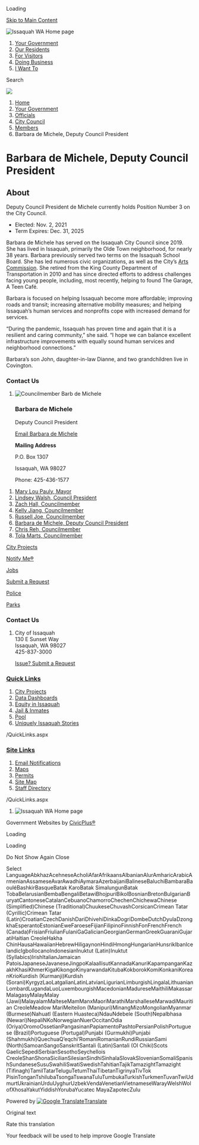 Loading

[Skip to Main Content](https://www.issaquahwa.gov/3138/Barbara-de-Michele-Deputy-Council-Presid/)

![Issaquah WA Home page](https://www.issaquahwa.gov/ImageRepository/Document?documentID=9659)

1. [Your Government](https://www.issaquahwa.gov/27/Your-Government)
2. [Our Residents](https://www.issaquahwa.gov/8/Our-Residents)
3. [For Visitors](https://www.issaquahwa.gov/31/For-Visitors)
4. [Doing Business](https://www.issaquahwa.gov/35/Doing-Business)
5. [I Want To](https://www.issaquahwa.gov/9/I-Want-To)

Search

![](https://www.issaquahwa.gov/ImageRepository/Document?documentID=9959)

1. [Home](https://www.issaquahwa.gov)
2. [Your Government](https://www.issaquahwa.gov/27/Your-Government)
3. [Officials](https://www.issaquahwa.gov/314/Officials)
4. [City Council](https://www.issaquahwa.gov/316/City-Council)
5. [Members](https://www.issaquahwa.gov/527/Members)
6. Barbara de Michele, Deputy Council President

# Barbara de Michele, Deputy Council President

## About

Deputy Council President de Michele currently holds Position Number 3 on the City Council.

- Elected: Nov. 2, 2021
- Term Expires: Dec. 31, 2025

Barbara de Michele has served on the Issaquah City Council since 2019. She has lived in Issaquah, primarily the Olde Town neighborhood, for nearly 38 years. Barbara previously served two terms on the Issaquah School Board. She has led numerous civic organizations, as well as the City’s [Arts Commission](https://wa-issaquah2.civicplus.com/496/Arts). She retired from the King County Department of Transportation in 2010 and has since directed efforts to address challenges facing young people, including, most recently, helping to found The Garage, A Teen Café.

Barbara is focused on helping Issaquah become more affordable; improving roads and transit; increasing alternative mobility measures; and helping Issaquah’s human services and nonprofits cope with increased demand for services. 

“During the pandemic, Issaquah has proven time and again that it is a resilient and caring community,” she said. “I hope we can balance excellent infrastructure improvements with equally sound human services and neighborhood connections.” 

Barbara’s son John, daughter-in-law Dianne, and two grandchildren live in Covington.    

### Contact Us

1. ![Councilmember Barb de Michele](https://www.issaquahwa.gov/ImageRepository/Document?documentId=8670 "Barbara de Michele")
   
   ### Barbara de Michele
   
   Deputy Council President
   
   [Email Barbara de Michele](mailto:barbd@issaquahwa.gov)
   
   **Mailing Address**
   
   P.O. Box 1307
   
   Issaquah, WA 98027
   
   Phone: 425-436-1577

<!--THE END-->

1. [Mary Lou Pauly, Mayor](https://www.issaquahwa.gov/528/Mary-Lou-Pauly-Mayor)
2. [Lindsey Walsh, Council President](https://www.issaquahwa.gov/531/Lindsey-Walsh-Council-President)
3. [Zach Hall, Councilmember](https://www.issaquahwa.gov/3183/Zach-Hall-Councilmember)
4. [Kelly Jiang, Councilmember](https://www.issaquahwa.gov/3556/Kelly-Jiang-Councilmember)
5. [Russell Joe, Councilmember](https://www.issaquahwa.gov/3322/Russell-Joe-Councilmember)
6. [Barbara de Michele, Deputy Council President](https://www.issaquahwa.gov/3138/Barbara-de-Michele-Deputy-Council-Presid)
7. [Chris Reh, Councilmember](https://www.issaquahwa.gov/532/Chris-Reh-Councilmember)
8. [Tola Marts, Councilmember](https://www.issaquahwa.gov/534/Tola-Marts-Councilmember)

[City Projects](https://www.issaquahwa.gov/90/City-Projects)

[Notify Me®](https://www.issaquahwa.gov/list.aspx)

[Jobs](https://www.governmentjobs.com/careers/issaquahwa)

[Submit a Request](https://www.issaquahwa.gov/Request)

[Police](https://www.issaquahwa.gov/306/Police)

[Parks](https://www.issaquahwa.gov/305/Parks-Community-Services)

### Contact Us

1. City of Issaquah  
   130 E Sunset Way  
   Issaquah, WA 98027  
   425-837-3000
   
   [Issue? Submit a Request](https://www.issaquahwa.gov/Request)

### [Quick Links](https://www.issaquahwa.gov/QuickLinks.aspx?CID=252)

1. [City Projects](https://www.issaquahwa.gov/90/Major-Projects)
2. [Data Dashboards](https://www.issaquahwa.gov/3362/Data-Dashboards)
3. [Equity in Issaquah](https://www.issaquahwa.gov/3227)
4. [Jail &amp; Inmates](https://www.issaquahwa.gov/398)
5. [Pool](https://www.issaquahwa.gov/793/Julius-Boehm-Pool)
6. [Uniquely Issaquah Stories](https://www.issaquahwa.gov/3502/Uniquely-Issaquah)

/QuickLinks.aspx

### [Site Links](https://www.issaquahwa.gov/QuickLinks.aspx?CID=253)

1. [Email Notifications](https://www.issaquahwa.gov/list.aspx)
2. [Maps](https://www.issaquahwa.gov/1119)
3. [Permits](https://www.issaquahwa.gov/146)
4. [Site Map](https://www.issaquahwa.gov/sitemap)
5. [Staff Directory](https://www.issaquahwa.gov/directory.aspx)

/QuickLinks.aspx

1. ![Issaquah WA Home page](https://www.issaquahwa.gov/ImageRepository/Document?documentId=9701)

Government Websites by [CivicPlus®](https://connect.civicplus.com/referral)

Loading

Loading

Do Not Show Again Close

Select LanguageAbkhazAcehneseAcholiAfarAfrikaansAlbanianAlurAmharicArabicArmenianAssameseAvarAwadhiAymaraAzerbaijaniBalineseBaluchiBambaraBaouléBashkirBasqueBatak KaroBatak SimalungunBatak TobaBelarusianBembaBengaliBetawiBhojpuriBikolBosnianBretonBulgarianBuryatCantoneseCatalanCebuanoChamorroChechenChichewaChinese (Simplified)Chinese (Traditional)ChuukeseChuvashCorsicanCrimean Tatar (Cyrillic)Crimean Tatar (Latin)CroatianCzechDanishDariDhivehiDinkaDogriDombeDutchDyulaDzongkhaEsperantoEstonianEweFaroeseFijianFilipinoFinnishFonFrenchFrench (Canada)FrisianFriulianFulaniGaGalicianGeorgianGermanGreekGuaraniGujaratiHaitian CreoleHakha ChinHausaHawaiianHebrewHiligaynonHindiHmongHungarianHunsrikIbanIcelandicIgboIlocanoIndonesianInuktut (Latin)Inuktut (Syllabics)IrishItalianJamaican PatoisJapaneseJavaneseJingpoKalaallisutKannadaKanuriKapampanganKazakhKhasiKhmerKigaKikongoKinyarwandaKitubaKokborokKomiKonkaniKoreanKrioKurdish (Kurmanji)Kurdish (Sorani)KyrgyzLaoLatgalianLatinLatvianLigurianLimburgishLingalaLithuanianLombardLugandaLuoLuxembourgishMacedonianMadureseMaithiliMakassarMalagasyMalayMalay (Jawi)MalayalamMalteseMamManxMaoriMarathiMarshalleseMarwadiMauritian CreoleMeadow MariMeiteilon (Manipuri)MinangMizoMongolianMyanmar (Burmese)Nahuatl (Eastern Huasteca)NdauNdebele (South)Nepalbhasa (Newari)NepaliNKoNorwegianNuerOccitanOdia (Oriya)OromoOssetianPangasinanPapiamentoPashtoPersianPolishPortuguese (Brazil)Portuguese (Portugal)Punjabi (Gurmukhi)Punjabi (Shahmukhi)QuechuaQʼeqchiʼRomaniRomanianRundiRussianSami (North)SamoanSangoSanskritSantali (Latin)Santali (Ol Chiki)Scots GaelicSepediSerbianSesothoSeychellois CreoleShanShonaSicilianSilesianSindhiSinhalaSlovakSlovenianSomaliSpanishSundaneseSusuSwahiliSwatiSwedishTahitianTajikTamazightTamazight (Tifinagh)TamilTatarTeluguTetumThaiTibetanTigrinyaTivTok PisinTonganTshilubaTsongaTswanaTuluTumbukaTurkishTurkmenTuvanTwiUdmurtUkrainianUrduUyghurUzbekVendaVenetianVietnameseWarayWelshWolofXhosaYakutYiddishYorubaYucatec MayaZapotecZulu

Powered by [![Google Translate](https://www.gstatic.com/images/branding/googlelogo/1x/googlelogo_color_42x16dp.png)Translate](https://translate.google.com)

Original text

Rate this translation

Your feedback will be used to help improve Google Translate